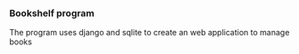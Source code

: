 ### Bookshelf program

The program uses django and sqlite to create an web application to manage books